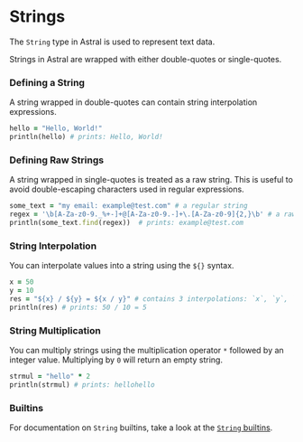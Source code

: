 # Strings

The `String` type in Astral is used to represent text data.

Strings in Astral are wrapped with either double-quotes or single-quotes.

### Defining a String

A string wrapped in double-quotes can contain string interpolation expressions.

```ruby
hello = "Hello, World!"
println(hello) # prints: Hello, World!
```

### Defining Raw Strings

A string wrapped in single-quotes is treated as a raw string. This is useful to avoid double-escaping characters used in regular expressions.

```ruby
some_text = "my email: example@test.com" # a regular string
regex = '\b[A-Za-z0-9._%+-]+@[A-Za-z0-9.-]+\.[A-Za-z0-9]{2,}\b' # a raw string
println(some_text.find(regex))  # prints: example@test.com
```

### String Interpolation

You can interpolate values into a string using the `${}` syntax.

```ruby
x = 50
y = 10
res = "${x} / ${y} = ${x / y}" # contains 3 interpolations: `x`, `y`, `x / y`
println(res) # prints: 50 / 10 = 5
```

### String Multiplication

You can multiply strings using the multiplication operator `*` followed by an integer value. Multiplying by `0` will return an empty string.

```ruby
strmul = "hello" * 2 
println(strmul) # prints: hellohello
```

### Builtins

For documentation on `String` builtins, take a look at the [`String` builtins](builtins.md#string-builtins).